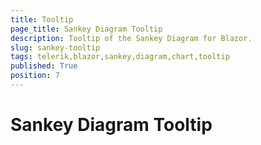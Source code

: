 ```yaml
---
title: Tooltip
page_title: Sankey Diagram Tooltip
description: Tooltip of the Sankey Diagram for Blazor.
slug: sankey-tooltip
tags: telerik,blazor,sankey,diagram,chart,tooltip
published: True
position: 7
---
```


# Sankey Diagram Tooltip